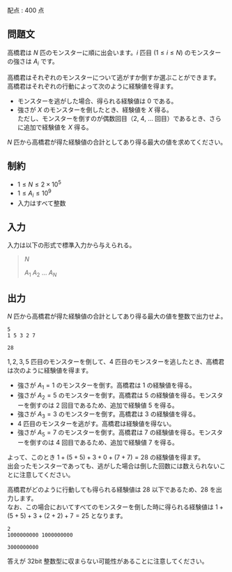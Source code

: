 配点 : $400$ 点

## 問題文

高橋君は $N$ 匹のモンスターに順に出会います。$i$ 匹目 $(1\leq i\leq N)$ のモンスターの強さは $A_i$ です。  

高橋君はそれぞれのモンスターについて逃がすか倒すか選ぶことができます。<br>
高橋君はそれぞれの行動によって次のように経験値を得ます。

- モンスターを逃がした場合、得られる経験値は $0$ である。
- 強さが $X$ のモンスターを倒したとき、経験値を $X$ 得る。<br>
  ただし、モンスターを倒すのが偶数回目（$2$, $4$, $\ldots$ 回目）であるとき、さらに追加で経験値を $X$ 得る。

$N$ 匹から高橋君が得た経験値の合計としてあり得る最大の値を求めてください。

## 制約

- $1\leq N\leq 2\times 10^5$
- $1\leq A_i\leq 10^9$
- 入力はすべて整数

## 入力

入力は以下の形式で標準入力から与えられる。

> $N$
> 
> $A_1$ $A_2$ $\ldots$ $A_N$

## 出力

$N$ 匹から高橋君が得た経験値の合計としてあり得る最大の値を整数で出力せよ。

```input1
5
1 5 3 2 7
```

```output1
28
```

$1,2,3,5$ 匹目のモンスターを倒して、$4$ 匹目のモンスターを逃したとき、高橋君は次のように経験値を得ます。

- 強さが $A_1=1$ のモンスターを倒す。高橋君は $1$ の経験値を得る。
- 強さが $A_2=5$ のモンスターを倒す。高橋君は $5$ の経験値を得る。モンスターを倒すのは $2$ 回目であるため、追加で経験値 $5$ を得る。
- 強さが $A_3=3$ のモンスターを倒す。高橋君は $3$ の経験値を得る。
- $4$ 匹目のモンスターを逃がす。高橋君は経験値を得ない。
- 強さが $A_5=7$ のモンスターを倒す。高橋君は $7$ の経験値を得る。モンスターを倒すのは $4$ 回目であるため、追加で経験値 $7$ を得る。

よって、このとき $1+(5+5)+3+0+(7+7)=28$ の経験値を得ます。<br>
出会ったモンスターであっても、逃がした場合は倒した回数には数えられないことに注意してください。

高橋君がどのように行動しても得られる経験値は $28$ 以下であるため、$28$ を出力します。<br>
なお、この場合においてすべてのモンスターを倒した時に得られる経験値は $1+(5+5)+3+(2+2)+7=25$ となります。  

```input2
2
1000000000 1000000000
```

```output2
3000000000
```

答えが $32$bit 整数型に収まらない可能性があることに注意してください。